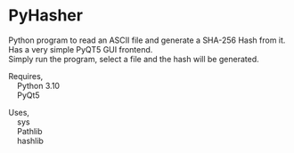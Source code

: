 # PyHasher  
Python program to read an ASCII file and generate a SHA-256 Hash from it.  
Has a very simple PyQT5 GUI frontend.   
Simply run the program, select a file and the hash will be generated.  
  
Requires,  
&nbsp;&nbsp;&nbsp;&nbsp;Python 3.10  
&nbsp;&nbsp;&nbsp;&nbsp;PyQt5   
  
Uses,    
&nbsp;&nbsp;&nbsp;&nbsp;sys    
&nbsp;&nbsp;&nbsp;&nbsp;Pathlib    
&nbsp;&nbsp;&nbsp;&nbsp;hashlib    
